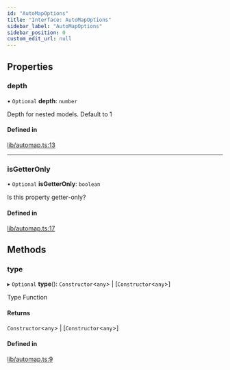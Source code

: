 ```yaml
---
id: "AutoMapOptions"
title: "Interface: AutoMapOptions"
sidebar_label: "AutoMapOptions"
sidebar_position: 0
custom_edit_url: null
---
```


## Properties

### depth

• `Optional` **depth**: `number`

Depth for nested models. Default to 1

#### Defined in

[lib/automap.ts:13](https://github.com/nartc/mapper/blob/446d40fc/packages/classes/src/lib/automap.ts#L13)

___

### isGetterOnly

• `Optional` **isGetterOnly**: `boolean`

Is this property getter-only?

#### Defined in

[lib/automap.ts:17](https://github.com/nartc/mapper/blob/446d40fc/packages/classes/src/lib/automap.ts#L17)

## Methods

### type

▸ `Optional` **type**(): `Constructor`<`any`\> \| [`Constructor`<`any`\>]

Type Function

#### Returns

`Constructor`<`any`\> \| [`Constructor`<`any`\>]

#### Defined in

[lib/automap.ts:9](https://github.com/nartc/mapper/blob/446d40fc/packages/classes/src/lib/automap.ts#L9)
